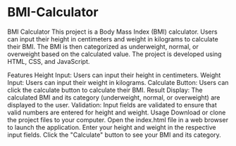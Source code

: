 # BMI-Calculator
BMI Calculator
This project is a Body Mass Index (BMI) calculator. Users can input their height in centimeters and weight in kilograms to calculate their BMI. The BMI is then categorized as underweight, normal, or overweight based on the calculated value. The project is developed using HTML, CSS, and JavaScript.

Features
Height Input: Users can input their height in centimeters.
Weight Input: Users can input their weight in kilograms.
Calculate Button: Users can click the calculate button to calculate their BMI.
Result Display: The calculated BMI and its category (underweight, normal, or overweight) are displayed to the user.
Validation: Input fields are validated to ensure that valid numbers are entered for height and weight.
Usage
Download or clone the project files to your computer.
Open the index.html file in a web browser to launch the application.
Enter your height and weight in the respective input fields.
Click the "Calculate" button to see your BMI and its category.
